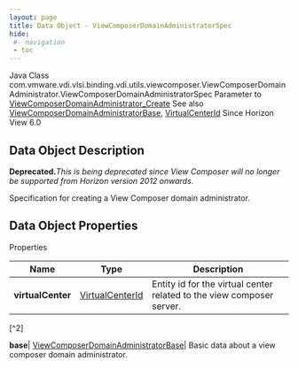 ```yaml
---
layout: page
title: Data Object - ViewComposerDomainAdministratorSpec
hide:
 #- navigation
 - toc
---
```






Java Class
    com.vmware.vdi.vlsi.binding.vdi.utils.viewcomposer.ViewComposerDomainAdministrator.ViewComposerDomainAdministratorSpec
Parameter to
     [ViewComposerDomainAdministrator_Create](vdi.utils.viewcomposer.ViewComposerDomainAdministrator.md#create)
See also
     [ViewComposerDomainAdministratorBase](vdi.utils.viewcomposer.ViewComposerDomainAdministrator.DomainAdministratorBase.md), [VirtualCenterId](vdi.entity.VirtualCenterId.md)
Since 
    Horizon View 6.0

## Data Object Description 

**Deprecated.**_This is being deprecated since View Composer will no longer be supported from Horizon version 2012 onwards._

Specification for creating a View Composer domain administrator. 

## Data Object Properties

Properties

Name |  Type |  Description   
---|---|---  
**virtualCenter**| [VirtualCenterId](vdi.entity.VirtualCenterId.md)|  Entity id for the virtual center related to the view composer server.   


[^2]

  
**base**| [ViewComposerDomainAdministratorBase](vdi.utils.viewcomposer.ViewComposerDomainAdministrator.DomainAdministratorBase.md)|  Basic data about a view composer domain administrator.   
  
  

  

